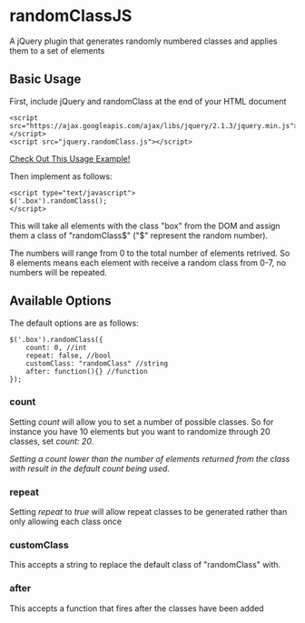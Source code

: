 # randomClassJS
A jQuery plugin that generates randomly numbered classes and applies them to a set of elements

## Basic Usage
First, include jQuery and randomClass at the end of your HTML document
```
<script src="https://ajax.googleapis.com/ajax/libs/jquery/2.1.3/jquery.min.js"></script>
<script src="jquery.randomClass.js"></script>
```

[Check Out This Usage Example!](http://cjthedizzy.github.io/randomClass_ex/)

Then implement as follows:
```
<script type="text/javascript">
$('.box').randomClass();
</script>
```
This will take all elements with the class "box" from the DOM and assign them a class of "randomClass$" ("$" represent the random number). 

The numbers will range from 0 to the total number of elements retrived. So 8 elements means each element with receive a random class from 0-7, no numbers will be repeated.

## Available Options
The default options are as follows:
```
$('.box').randomClass({
	count: 0, //int
	repeat: false, //bool
	customClass: "randomClass" //string
	after: function(){} //function
});
```

### count
Setting *count* will allow you to set a number of possible classes. So for instance you have 10 elements but you want to randomize through 20 classes, set *count: 20*. 

*Setting a count lower than the number of elements returned from the class with result in the default count being used.*

### repeat
Setting *repeat* to *true* will allow repeat classes to be generated rather than only allowing each class once

### customClass
This accepts a string to replace the default class of "randomClass" with.

### after
This accepts a function that fires after the classes have been added